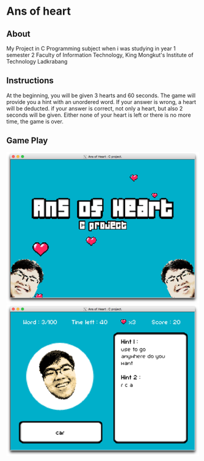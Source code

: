 # Ans of heart

## About
My Project in C Programming subject when i was studying in year 1 semester 2
Faculty of Information Technology, King Mongkut's Institute of Technology Ladkrabang

## Instructions
At the beginning, you will be given 3 hearts and 60 seconds. The game will provide you a hint with an unordered word.  If your answer is wrong, a heart will be deducted. if your answer is correct, not only a heart, but also 2 seconds will be given. Either none of your heart is left or there is no more time, the game is over.

## Game Play
![Game Play 1](https://raw.githubusercontent.com/madooding/YupYupTheProject/master/sample1.png)
![Game Play 1](https://raw.githubusercontent.com/madooding/YupYupTheProject/master/sample2.png)
